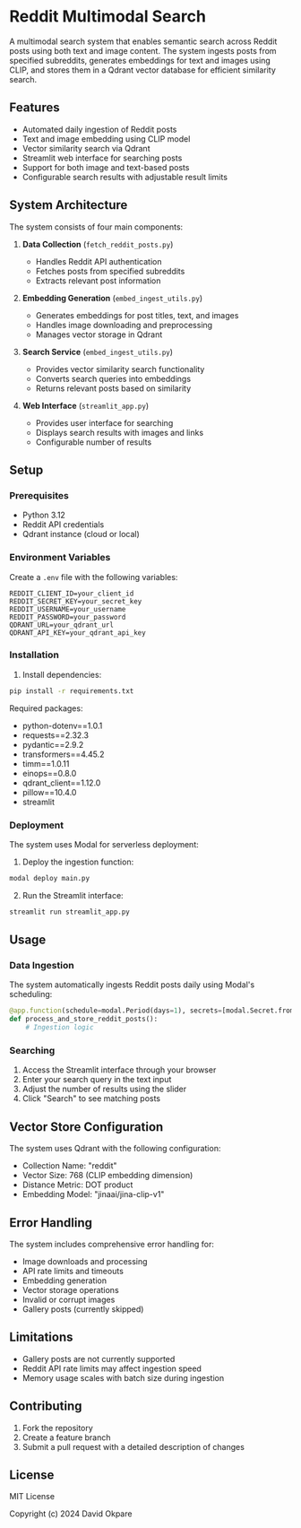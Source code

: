 # Reddit Multimodal Search

A multimodal search system that enables semantic search across Reddit posts using both text and image content. The system ingests posts from specified subreddits, generates embeddings for text and images using CLIP, and stores them in a Qdrant vector database for efficient similarity search.

## Features

- Automated daily ingestion of Reddit posts
- Text and image embedding using CLIP model
- Vector similarity search via Qdrant
- Streamlit web interface for searching posts
- Support for both image and text-based posts
- Configurable search results with adjustable result limits

## System Architecture

The system consists of four main components:

1. **Data Collection** (`fetch_reddit_posts.py`)
   - Handles Reddit API authentication
   - Fetches posts from specified subreddits
   - Extracts relevant post information

2. **Embedding Generation** (`embed_ingest_utils.py`)
   - Generates embeddings for post titles, text, and images
   - Handles image downloading and preprocessing
   - Manages vector storage in Qdrant

3. **Search Service** (`embed_ingest_utils.py`)
   - Provides vector similarity search functionality
   - Converts search queries into embeddings
   - Returns relevant posts based on similarity

4. **Web Interface** (`streamlit_app.py`)
   - Provides user interface for searching
   - Displays search results with images and links
   - Configurable number of results

## Setup

### Prerequisites

- Python 3.12
- Reddit API credentials
- Qdrant instance (cloud or local)

### Environment Variables

Create a `.env` file with the following variables:

```env
REDDIT_CLIENT_ID=your_client_id
REDDIT_SECRET_KEY=your_secret_key
REDDIT_USERNAME=your_username
REDDIT_PASSWORD=your_password
QDRANT_URL=your_qdrant_url
QDRANT_API_KEY=your_qdrant_api_key
```

### Installation

1. Install dependencies:
```bash
pip install -r requirements.txt
```

Required packages:
- python-dotenv==1.0.1
- requests==2.32.3
- pydantic==2.9.2
- transformers==4.45.2
- timm==1.0.11
- einops==0.8.0
- qdrant_client==1.12.0
- pillow==10.4.0
- streamlit

### Deployment

The system uses Modal for serverless deployment:

1. Deploy the ingestion function:
```bash
modal deploy main.py
```

2. Run the Streamlit interface:
```bash
streamlit run streamlit_app.py
```

## Usage

### Data Ingestion

The system automatically ingests Reddit posts daily using Modal's scheduling:

```python
@app.function(schedule=modal.Period(days=1), secrets=[modal.Secret.from_name("multimodal-search")])
def process_and_store_reddit_posts():
    # Ingestion logic
```

### Searching

1. Access the Streamlit interface through your browser
2. Enter your search query in the text input
3. Adjust the number of results using the slider
4. Click "Search" to see matching posts

## Vector Store Configuration

The system uses Qdrant with the following configuration:

- Collection Name: "reddit"
- Vector Size: 768 (CLIP embedding dimension)
- Distance Metric: DOT product
- Embedding Model: "jinaai/jina-clip-v1"

## Error Handling

The system includes comprehensive error handling for:
- Image downloads and processing
- API rate limits and timeouts
- Embedding generation
- Vector storage operations
- Invalid or corrupt images
- Gallery posts (currently skipped)

## Limitations

- Gallery posts are not currently supported
- Reddit API rate limits may affect ingestion speed
- Memory usage scales with batch size during ingestion

## Contributing

1. Fork the repository
2. Create a feature branch
3. Submit a pull request with a detailed description of changes

## License

MIT License

Copyright (c) 2024 David Okpare